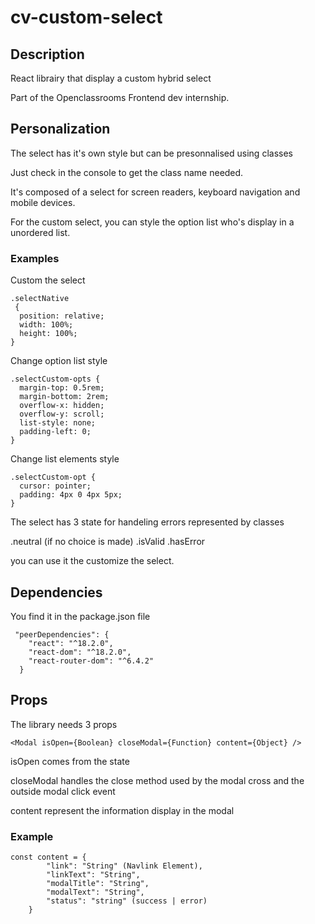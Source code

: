 # cv-custom-select


## Description
React librairy that display a custom hybrid select

Part of the Openclassrooms Frontend dev internship.

## Personalization

The select has it's own style but can be presonnalised using classes

Just check in the console to get the class name needed.

It's composed of a select for screen readers, keyboard navigation and mobile devices.

For the custom select, you can style the option list who's display in a unordered list.

### Examples

Custom the select
```
.selectNative
 {
  position: relative;
  width: 100%;
  height: 100%;
}
```

Change option list style
```
.selectCustom-opts {
  margin-top: 0.5rem;
  margin-bottom: 2rem;
  overflow-x: hidden;
  overflow-y: scroll;
  list-style: none;
  padding-left: 0;
}
```

Change list elements style
```
.selectCustom-opt {
  cursor: pointer;
  padding: 4px 0 4px 5px;
}
```

The select has 3 state for handeling errors represented by classes

.neutral (if no choice is made)
.isValid
.hasError

you can use it the customize the select.

## Dependencies

You find it in the package.json file

```
 "peerDependencies": {
    "react": "^18.2.0",
    "react-dom": "^18.2.0",
    "react-router-dom": "^6.4.2"
  }
```

## Props

The library needs 3 props

```
<Modal isOpen={Boolean} closeModal={Function} content={Object} />
```

isOpen comes from the state

closeModal handles the close method used by the modal cross and the outside modal click event

content represent the information display in the modal


### Example

```
const content = {
        "link": "String" (Navlink Element),
        "linkText": "String",
        "modalTitle": "String",
        "modalText": "String",
        "status": "string" (success | error)
    }
```